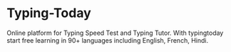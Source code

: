 # Typing-Today
Online platform for Typing Speed Test and Typing Tutor. With typingtoday start free learning in 90+ languages including English, French, Hindi.
